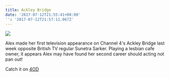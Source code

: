 ```yaml
---
title: Ackley Bridge
date: '2017-07-12T21:55:41+00:00'
'': '2017-07-12T21:57:11.067Z'
---
```



![](/2017-07-11%20(8).png)

Alex made her first television appearance on Channel 4's Ackley Bridge last week opposite British TV regular Sunetra Sarker. Playing a lesbian cafe owner, it appears Alex may have found her second career should acting not pan out!

Catch it on [4OD](http://www.channel4.com/programmes/ackley-bridge/on-demand/60347-005)

